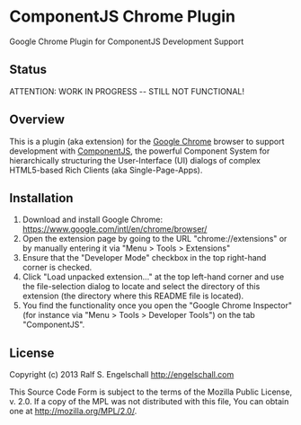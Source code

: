 
ComponentJS Chrome Plugin
=========================

Google Chrome Plugin for ComponentJS Development Support

Status
------

ATTENTION: WORK IN PROGRESS -- STILL NOT FUNCTIONAL!

Overview
--------

This is a plugin (aka extension) for the 
[Google Chrome](https://www.google.com/intl/en/chrome/browser/) browser to
support development with [ComponentJS](http://componentjs.com/),
the powerful Component System for hierarchically structuring the
User-Interface (UI) dialogs of complex HTML5-based Rich Clients (aka
Single-Page-Apps).

Installation
------------

1. Download and install Google Chrome:
   https://www.google.com/intl/en/chrome/browser/
2. Open the extension page by going to the URL "chrome://extensions"
   or by manually entering it via "Menu > Tools > Extensions"<br/>
3. Ensure that the "Developer Mode" checkbox in the top right-hand corner is checked.
4. Click "Load unpacked extension..." at the top left-hand corner and use the 
   file-selection dialog to locate and select the directory of this
   extension (the directory where this README file is located).
5. You find the functionality once you open the "Google Chrome Inspector"
   (for instance via "Menu > Tools > Developer Tools") on the tab "ComponentJS".

License
-------

Copyright (c) 2013 Ralf S. Engelschall <http://engelschall.com>

This Source Code Form is subject to the terms of the Mozilla Public
License, v. 2.0. If a copy of the MPL was not distributed with this
file, You can obtain one at http://mozilla.org/MPL/2.0/.

